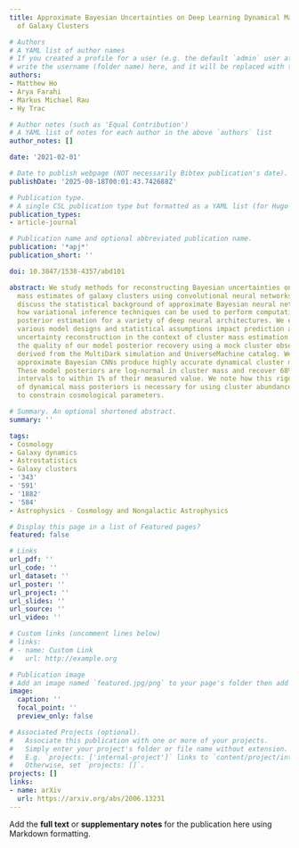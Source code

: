 ```yaml
---
title: Approximate Bayesian Uncertainties on Deep Learning Dynamical Mass Estimates
  of Galaxy Clusters

# Authors
# A YAML list of author names
# If you created a profile for a user (e.g. the default `admin` user at `content/authors/admin/`), 
# write the username (folder name) here, and it will be replaced with their full name and linked to their profile.
authors:
- Matthew Ho
- Arya Farahi
- Markus Michael Rau
- Hy Trac

# Author notes (such as 'Equal Contribution')
# A YAML list of notes for each author in the above `authors` list
author_notes: []

date: '2021-02-01'

# Date to publish webpage (NOT necessarily Bibtex publication's date).
publishDate: '2025-08-18T00:01:43.742688Z'

# Publication type.
# A single CSL publication type but formatted as a YAML list (for Hugo requirements).
publication_types:
- article-journal

# Publication name and optional abbreviated publication name.
publication: '*apj*'
publication_short: ''

doi: 10.3847/1538-4357/abd101

abstract: We study methods for reconstructing Bayesian uncertainties on dynamical
  mass estimates of galaxy clusters using convolutional neural networks (CNNs). We
  discuss the statistical background of approximate Bayesian neural networks and demonstrate
  how variational inference techniques can be used to perform computationally tractable
  posterior estimation for a variety of deep neural architectures. We explore how
  various model designs and statistical assumptions impact prediction accuracy and
  uncertainty reconstruction in the context of cluster mass estimation. We measure
  the quality of our model posterior recovery using a mock cluster observation catalog
  derived from the MultiDark simulation and UniverseMachine catalog. We show that
  approximate Bayesian CNNs produce highly accurate dynamical cluster mass posteriors.
  These model posteriors are log-normal in cluster mass and recover 68% and 90% confidence
  intervals to within 1% of their measured value. We note how this rigorous modeling
  of dynamical mass posteriors is necessary for using cluster abundance measurements
  to constrain cosmological parameters.

# Summary. An optional shortened abstract.
summary: ''

tags:
- Cosmology
- Galaxy dynamics
- Astrostatistics
- Galaxy clusters
- '343'
- '591'
- '1882'
- '584'
- Astrophysics - Cosmology and Nongalactic Astrophysics

# Display this page in a list of Featured pages?
featured: false

# Links
url_pdf: ''
url_code: ''
url_dataset: ''
url_poster: ''
url_project: ''
url_slides: ''
url_source: ''
url_video: ''

# Custom links (uncomment lines below)
# links:
# - name: Custom Link
#   url: http://example.org

# Publication image
# Add an image named `featured.jpg/png` to your page's folder then add a caption below.
image:
  caption: ''
  focal_point: ''
  preview_only: false

# Associated Projects (optional).
#   Associate this publication with one or more of your projects.
#   Simply enter your project's folder or file name without extension.
#   E.g. `projects: ['internal-project']` links to `content/project/internal-project/index.md`.
#   Otherwise, set `projects: []`.
projects: []
links:
- name: arXiv
  url: https://arxiv.org/abs/2006.13231
---
```


Add the **full text** or **supplementary notes** for the publication here using Markdown formatting.
